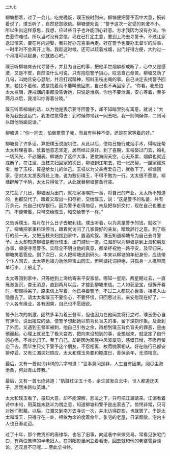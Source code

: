     二九七 

   柳塘想着，过了一会儿，吃完晚饭，璞玉按时到来。柳塘便把警予函中大意，婉转着说了。璞玉听了，自然悲怨欲绝。柳塘便劝说：“警予这次一定受的刺激不小，所以生出这样意思，我想，应过些日子也许能回心转意。方才我因为没有办法，怕白惹你难过，所以当时没有念信。现在已打定主意，要到上海去寻警予。不过江家送过信来，要在月内迎娶，我只好办完喜事再走。好在警予也要办王督军的后事，一时半时不会离开上海。我趁这时候，还可以赶着戒烟，出门好得方便，大约过一个月准可以起身，你就放心吧。”

   璞玉听柳塘肯去代寻警予，并且为自己的事，把他半世烟癖都戒断了，心中又是感激，又是不安，自然没什么可说。只有抱怨警予狠心，叹息自己命苦。柳塘又劝了几句，叫她且安心忍耐，并且打起精神，照料玉枝出阁的事。自己决定去找警予回来，若找不着他，或是找着而不能叫他回来，自己也不再回家了。“你看，我恐怕太太拦阻，连戒烟的事都没告诉她，只说是治病，你也不要泄漏，安心等着，至多两月以后，我准叫你得着分晓。”

   璞玉听着柳塘的话，以为他是表示要寻回警予，却不知暗里别有寓意。就说：“大哥为我出这远门，我怎过意得去！到时候你带我一同去吧。我一则伺候你，二则可以跟他当面说话。”

   柳塘道：“你一同去，怕倒累赘了我，而且有种种不便，还是在家等着的好。”

   柳塘费了许多话，算把璞玉说服哄住。从此以后，便每日施行戒烟手术，得暇还帮太太料理喜事，仗着他意志坚定，居然经过良好。到了喜期，玉枝娶过门去，婚礼一切风光，不必细表。柳塘办了这件大事，更觉海阔天空，心无系累，烟癖也就近戒断了。在江湄、玉枝夫妇回家的次日，柳塘到江宅去，把一张房契，一匣家藏珠宝，给了玉枝，算是给女儿的体己。玉枝以为父亲疼爱自己，就收下了。柳塘回家，便对太太发表将赴上海，说为敷衍璞玉，不得不勉为一行。太太很不愿意。柳塘辟解了半晌，太太只得依了。从此就替柳塘整备行装。

   又忙乱了几日，柳塘因为出门，就把家事嘱托一番，将自己的产业，太太所不知道的，也都交代了。跟着又取出一扣存折，交给璞玉，说：“这是警予的私蓄，共有万余元，托自己代存银行。因为警予走得匆促，未及把存折交付，现在自己也要出门，不便带着，只可交给璞玉，和交给警予一样。”

   又告诉璞玉，每月在什么日子去取利钱。璞玉听着，以为真是警予的钱，就收下了。柳塘把家事料理停当，跟着就访问了几家要好的亲友，暗致辞行之意。到了临行的前一天，又把玉枝夫妇接到家中，置酒欢叙。璞玉知道柳塘专为自己去寻警予。太太却知道柳塘是敷衍璞玉，出门游玩一遭。江湄却以为柳塘是到上海和朋友办事，顺便寻觅警予。实际全不明白他的真意，都举杯祝他一路平安，及早归来。柳塘笑着答应。到了次日，众人把柳塘送到码头，本来以柳塘的年纪身份，应该带个仆人同去，太太等也竭力劝他带宝山同去，但柳塘托词拒绝，只孤身一人携带简单行李，上船走了。

   太太等回到家中，只等他到上海给寄来平安家信。哪知一星期、两星期过去，一直雁渺鱼沉，杳无消息，直到两月以后，才接到柳塘来信。二人如获至宝，但拆开看时，都惊得呆了。原来信上写着，他已寻着警予，不过二人都灰心世事，相携入山隐遁去了。请太太和璞玉不要伤心，不要怀恨，只回思过去，来安慰现在好了。一个人各有缘业，各有因果，自己也不愿细说。

   警予此次的刺激，固然多半为着王督军，但也因为在他闻变将行之时，璞玉伤心自有薄命，说出报应的话，使警予想起她以前背负盲夫的事，留下深刻印象。及至到了外面，又遇到王督军被刺，他自己引咎之余，再想到璞玉背负盲夫的罪恶，是由他而起，心理上就发生了极大变态，把向来没想到的事，全想起来，就坚定了自忏的心愿，不肯北归了。至于自己，却是因为家庭中风波屡见，感慨日增，不愿再留恋下去，而毕生只交下警予这个朋友，不忍相离，故而抛家相从。好在临行已都安排停妥，又有江湄夫妇照应，太太和璞玉务要和睦度日，善保余年，无须相念。

   最后，又有一首似词非词的六字句道：“世事莫问是非，人生自有因果。阅尽尘海沧桑，何处青山葬我。”

   最后，又有一首七绝诗道：“肮脏红尘五十冬，余生披发白云中。世人都道迂夫子，居然末路似英雄。”

   太太和璞玉看了，虽知大意，却不能深解，悲泣之下，只可把江湄请来。江湄看着诗中末句，用英雄末路半为僧之意，知道柳塘和警予是出家去了。惊愕非常，只可对她们慰藉。以后，江湄又到南方去寻访一次，并未访得踪影，也就罢了。于是太太和璞玉，只得守在一处，相依为命的度着余年。张宅的老屋，日渐颓敝，宅内主人也日渐老迈。

   过了十年，那个做货郎的唐棣华，也忘了旧事，向这巷中来做交易。常看见张宅门口，有两位憔悴的半老妇人，在斜阳影里闲立着看街，回去就和他的老婆雪蓉谈论，还叹息不已呢……至此全书终。

